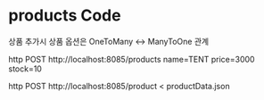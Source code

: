 # products Code
상품 추가시 상품 옵션은 OneToMany <-> ManyToOne 관계  
 

http POST http://localhost:8085/products name=TENT price=3000 stock=10

http POST http://localhost:8085/product < productData.json 
